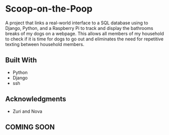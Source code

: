 # Scoop-on-the-Poop
A project that links a real-world interface to a SQL database using to Django, Python, and a Raspberry Pi to track and display the bathrooms breaks of my dogs on a webpage. This allows all members of my household to check if it is time for dogs to go out and eliminates the need for repetitive texting between household members.

## Built With
* Python
* Django
* ssh

## Acknowledgments

* Zuri and Nova


## COMING SOON

